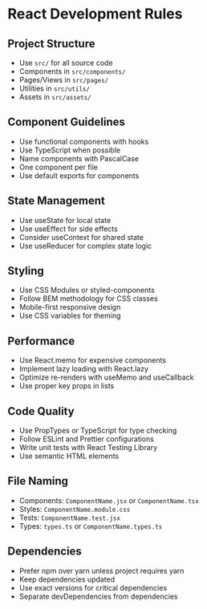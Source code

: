 # React Development Rules

## Project Structure
- Use `src/` for all source code
- Components in `src/components/`
- Pages/Views in `src/pages/`
- Utilities in `src/utils/`
- Assets in `src/assets/`

## Component Guidelines
- Use functional components with hooks
- Use TypeScript when possible
- Name components with PascalCase
- One component per file
- Use default exports for components

## State Management
- Use useState for local state
- Use useEffect for side effects
- Consider useContext for shared state
- Use useReducer for complex state logic

## Styling
- Use CSS Modules or styled-components
- Follow BEM methodology for CSS classes
- Mobile-first responsive design
- Use CSS variables for theming

## Performance
- Use React.memo for expensive components
- Implement lazy loading with React.lazy
- Optimize re-renders with useMemo and useCallback
- Use proper key props in lists

## Code Quality
- Use PropTypes or TypeScript for type checking
- Follow ESLint and Prettier configurations
- Write unit tests with React Testing Library
- Use semantic HTML elements

## File Naming
- Components: `ComponentName.jsx` or `ComponentName.tsx`
- Styles: `ComponentName.module.css`
- Tests: `ComponentName.test.jsx`
- Types: `types.ts` or `ComponentName.types.ts`

## Dependencies
- Prefer npm over yarn unless project requires yarn
- Keep dependencies updated
- Use exact versions for critical dependencies
- Separate devDependencies from dependencies
